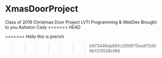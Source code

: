 # XmasDoorProject
Class of 2019 Christmas Door Project LVTI Programming &amp; WebDev 
Brought to you Asheton Cady
<<<<<<< HEAD

=======
Hello this is prerich
>>>>>>> b973446da881c2658f75ea972d09b1315538cf66
